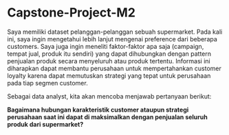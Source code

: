 # Capstone-Project-M2
Saya memiliki dataset pelanggan-pelanggan sebuah supermarket. Pada kali ini, saya ingin mengetahui lebih lanjut mengenai preference dari beberapa customers. Saya juga ingin meneliti faktor-faktor apa saja (campaign, tempat jual, produk itu sendiri) yang dapat dihubungkan dengan pattern penjualan produk secara menyeluruh atau produk tertentu. Informasi ini diharapkan dapat membantu perusahaan untuk mempertahankan customer loyalty karena dapat memutuskan strategi yang tepat untuk perusahaan pada tiap segmen customer. 

Sebagai data analyst, kita akan mencoba menjawab pertanyaan berikut:

**Bagaimana hubungan karakteristik customer ataupun strategi perusahaan saat ini dapat di maksimalkan dengan penjualan seluruh produk dari supermarket?**
